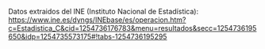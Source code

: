 Datos extraidos del INE (Instituto Nacional de Estadística):
  https://www.ine.es/dyngs/INEbase/es/operacion.htm?c=Estadistica_C&cid=1254736176783&menu=resultados&secc=1254736195650&idp=1254735573175#!tabs-1254736195295
  
